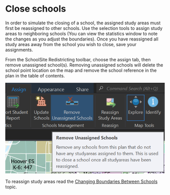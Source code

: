 #  Close schools

In order to simulate the closing of a school, the assigned study areas must first be reassigned to other schools.  Use the selection tools to assign study areas to neighboring schools (You can view the statistics window to note the changes as you adjust the boundaries).  Once you have reassigned all study areas away from the school you wish to close, save your assignments.

From the SchoolSite Redistricting toolbar, choose the assign tab, then remove unassigned school(s). Removing unassigned schools will delete the school point location on the map and remove the school reference in the plan in the table of contents.  
 
![closingSchools](modifyImages/closingSchools.png)

To reassign study areas read the [Changing Boundaries Between Schools](changeBoundaires.md) topic.
